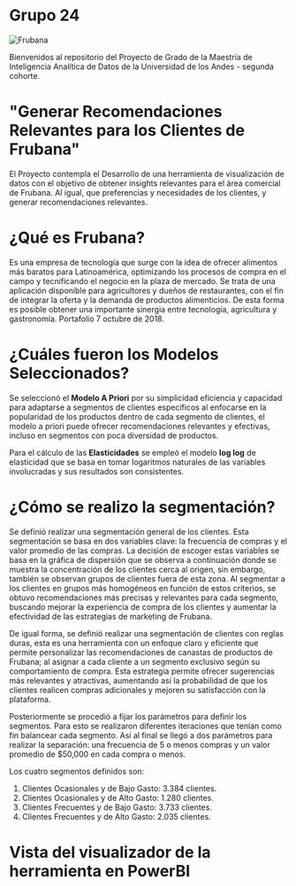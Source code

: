 # Grupo 24

![Frubana](IMG/fondo_frubana_2.jpeg.png)

Bienvenidos al repositorio del Proyecto de Grado de la Maestría de Inteligencia Analítica de Datos de la Universidad de los Andes - segunda cohorte.

# "Generar Recomendaciones Relevantes para los Clientes de Frubana"
El Proyecto contempla el Desarrollo de una herramienta de visualización de datos con el objetivo de obtener insights relevantes para el área comercial de Frubana. Al igual, que preferencias y necesidades de los clientes, y generar recomendaciones
relevantes. 

# ¿Qué es Frubana?
Es una empresa de tecnología que surge con la idea de ofrecer alimentos más baratos para Latinoamérica, optimizando los procesos de compra en el campo y tecnificando el negocio en la plaza de mercado. Se trata de una aplicación disponible para agricultores y dueños de restaurantes, con el fin de integrar la oferta y la demanda de productos alimenticios. De esta forma es posible obtener una importante sinergia entre tecnología, agricultura y gastronomía. Portafolio 7 octubre de 2018.

# ¿Cuáles fueron los Modelos Seleccionados?
Se seleccionó el **Modelo A Priori** por su simplicidad eficiencia y capacidad para adaptarse a segmentos de clientes específicos al enfocarse en la popularidad de los productos dentro de cada segmento de clientes, el modelo a priori puede ofrecer recomendaciones
relevantes y efectivas, incluso en segmentos con poca diversidad de productos.

Para el cálculo de las **Elasticidades** se empleó el modelo **log log** de elasticidad que se basa en tomar logaritmos naturales de las variables involucradas y sus resultados son consistentes.

# ¿Cómo se realizo la segmentación?
Se definió realizar una segmentación general de los clientes. Esta segmentación se basa en dos variables clave: la frecuencia de compras y el valor promedio de las compras. La decisión de escoger estas variables se basa en la gráfica de dispersión que se observa a continuación donde se muestra la concentración de los clientes cerca al origen, sin embargo, también se observan grupos de clientes fuera de esta zona. Al segmentar a los clientes en grupos más homogéneos en función de estos criterios, se obtuvo recomendaciones más precisas y relevantes para cada segmento, buscando mejorar la experiencia de compra de los clientes y aumentar la efectividad de las estrategias de marketing de Frubana.

De igual forma, se definió realizar una segmentación de clientes con reglas duras, esta es una herramienta con un enfoque claro y eficiente que permite personalizar las recomendaciones de canastas de productos de Frubana; al asignar a cada cliente a un segmento exclusivo según su comportamiento de compra. Esta estrategia permite ofrecer sugerencias más relevantes y atractivas, aumentando así la probabilidad de que los clientes realicen compras adicionales y mejoren su satisfacción con la plataforma.

Posteriormente se procedió a fijar los parámetros para definir los segmentos. Para esto se realizaron diferentes iteraciones que tenían como fin balancear cada segmento. Así al final se llegó a dos parámetros para realizar la separación: una frecuencia de 5 o menos compras y un valor promedio de $50,000 en cada compra o menos.

Los cuatro segmentos definidos son:
1. Clientes Ocasionales y de Bajo Gasto: 3.384 clientes.
2. Clientes Ocasionales y de Alto Gasto: 1.280 clientes.
3. Clientes Frecuentes y de Bajo Gasto: 3.733 clientes.
4. Clientes Frecuentes y de Alto Gasto: 2.035 clientes.

# Vista del visualizador de la herramienta en PowerBI













